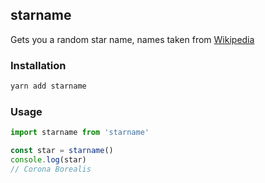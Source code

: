 ## starname

Gets you a random star name, names taken from [Wikipedia](https://en.wikipedia.org/wiki/List_of_proper_names_of_stars)

### Installation

```bash
yarn add starname
```

### Usage

```javascript
import starname from 'starname'

const star = starname()
console.log(star)
// Corona Borealis
```

